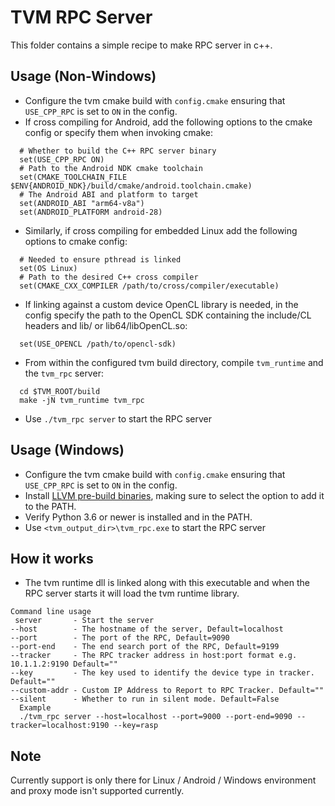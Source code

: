 <!--- Licensed to the Apache Software Foundation (ASF) under one -->
<!--- or more contributor license agreements.  See the NOTICE file -->
<!--- distributed with this work for additional information -->
<!--- regarding copyright ownership.  The ASF licenses this file -->
<!--- to you under the Apache License, Version 2.0 (the -->
<!--- "License"); you may not use this file except in compliance -->
<!--- with the License.  You may obtain a copy of the License at -->

<!---   http://www.apache.org/licenses/LICENSE-2.0 -->

<!--- Unless required by applicable law or agreed to in writing, -->
<!--- software distributed under the License is distributed on an -->
<!--- "AS IS" BASIS, WITHOUT WARRANTIES OR CONDITIONS OF ANY -->
<!--- KIND, either express or implied.  See the License for the -->
<!--- specific language governing permissions and limitations -->
<!--- under the License. -->

# TVM RPC Server
This folder contains a simple recipe to make RPC server in c++.

## Usage (Non-Windows)
- Configure the tvm cmake build with `config.cmake` ensuring that `USE_CPP_RPC` is set to `ON` in the config.
- If cross compiling for Android, add the following options to the cmake config or specify them when invoking cmake:
```
  # Whether to build the C++ RPC server binary
  set(USE_CPP_RPC ON)
  # Path to the Android NDK cmake toolchain
  set(CMAKE_TOOLCHAIN_FILE $ENV{ANDROID_NDK}/build/cmake/android.toolchain.cmake)
  # The Android ABI and platform to target
  set(ANDROID_ABI "arm64-v8a")
  set(ANDROID_PLATFORM android-28)
  ```
- Similarly, if cross compiling for embedded Linux add the following options to cmake config:
```
  # Needed to ensure pthread is linked
  set(OS Linux)
  # Path to the desired C++ cross compiler
  set(CMAKE_CXX_COMPILER /path/to/cross/compiler/executable)
```
- If linking against a custom device OpenCL library is needed, in the config specify the path to the OpenCL SDK containing the include/CL headers and lib/ or lib64/libOpenCL.so:
```
  set(USE_OPENCL /path/to/opencl-sdk)
```

- From within the configured tvm build directory, compile `tvm_runtime` and the `tvm_rpc` server:
```
  cd $TVM_ROOT/build
  make -jN tvm_runtime tvm_rpc
```
- Use `./tvm_rpc server` to start the RPC server

## Usage (Windows)
- Configure the tvm cmake build with `config.cmake` ensuring that `USE_CPP_RPC` is set to `ON` in the config.
- Install [LLVM pre-build binaries](https://releases.llvm.org/download.html), making sure to select the option to add it to the PATH.
- Verify Python 3.6 or newer is installed and in the PATH.
- Use `<tvm_output_dir>\tvm_rpc.exe` to start the RPC server

## How it works
- The tvm runtime dll is linked along with this executable and when the RPC server starts it will load the tvm runtime library.

```
Command line usage
 server       - Start the server
--host        - The hostname of the server, Default=localhost
--port        - The port of the RPC, Default=9090
--port-end    - The end search port of the RPC, Default=9199
--tracker     - The RPC tracker address in host:port format e.g. 10.1.1.2:9190 Default=""
--key         - The key used to identify the device type in tracker. Default=""
--custom-addr - Custom IP Address to Report to RPC Tracker. Default=""
--silent      - Whether to run in silent mode. Default=False
  Example
  ./tvm_rpc server --host=localhost --port=9000 --port-end=9090 --tracker=localhost:9190 --key=rasp
```

## Note
Currently support is only there for Linux / Android / Windows environment and proxy mode isn't supported currently.
